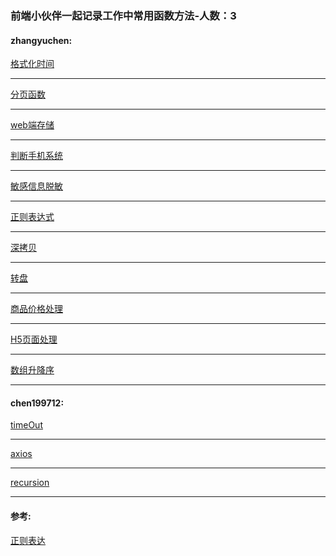 ### 前端小伙伴一起记录工作中常用函数方法-人数：3

#### zhangyuchen: 

[格式化时间](https://github.com/zhanghenvom/utils/blob/master/zhangyuchen/formatTime.js)
- - -
[分页函数](https://github.com/zhanghenvom/utils/blob/master/zhangyuchen/paging.js)
- - -
[web端存储](https://github.com/zhanghenvom/utils/blob/master/zhangyuchen/auth.js)
- - -
[判断手机系统](https://github.com/zhanghenvom/utils/blob/master/zhangyuchen/iosOrAndroid.js)
- - -
[敏感信息脱敏](https://github.com/zhanghenvom/utils/blob/master/zhangyuchen/desensitization.js)
- - -
[正则表达式](https://github.com/zhanghenvom/utils/blob/master/zhangyuchen/RegExp.js)
- - -
[深拷贝](https://github.com/zhanghenvom/utils/blob/master/zhangyuchen/deepCopy.js)
- - -
[转盘](https://github.com/zhanghenvom/utils/blob/master/zhangyuchen/Rotate.js)
- - -
[商品价格处理](https://github.com/zhanghenvom/utils/blob/master/zhangyuchen/toStr.js)
- - -
[H5页面处理](https://github.com/zhanghenvom/utils/blob/master/zhangyuchen/auto-size.js)
- - -
[数组升降序](https://github.com/zhanghenvom/utils/blob/master/zhangyuchen/arrSort.js)
- - -

#### chen199712:
[timeOut](https://github.com/zhanghenvom/utils/blob/master/陈/timeOut.js)
- - -
[axios](https://github.com/zhanghenvom/utils/blob/master/陈/axios.js)
- - -
[recursion](https://github.com/zhanghenvom/utils/blob/master/陈/recursion.js)
- - -


#### 参考:
[正则表达](https://any86.github.io/any-rule/)

